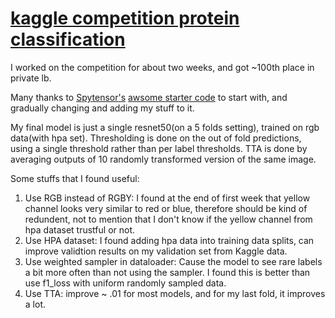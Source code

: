 # [kaggle competition protein classification](https://www.kaggle.com/c/human-protein-atlas-image-classification)

I worked on the competition for about two weeks, and got ~100th place in private lb. 

Many thanks to [Spytensor's](https://www.kaggle.com/spytensor) [awsome starter code](https://www.kaggle.com/c/human-protein-atlas-image-classification/discussion/72812) to start with, and gradually changing and adding my stuff to it.  

My final model is just a single resnet50(on a 5 folds setting), trained on rgb data(with hpa set). Thresholding is done on the out of fold predictions, using a single threshold rather than per label thresholds. TTA is done by averaging outputs of 10 randomly transformed version of the same image. 

Some stuffs that I found useful:

1. Use RGB instead of RGBY: I found at the end of first week that yellow channel looks very similar to red or blue, therefore should be kind of redundent, not to mention that I don't know if the yellow channel from hpa dataset trustful or not.
2. Use HPA dataset: I found adding hpa data into training data splits, can improve validtion results on my validation set from Kaggle data.
3. Use weighted sampler in dataloader: Cause the model to see rare labels a bit more often than not using the sampler. I found this is better than use f1_loss with uniform randomly sampled data. 
4. Use TTA: improve ~ .01 for most models, and for my last fold, it improves a lot. 
